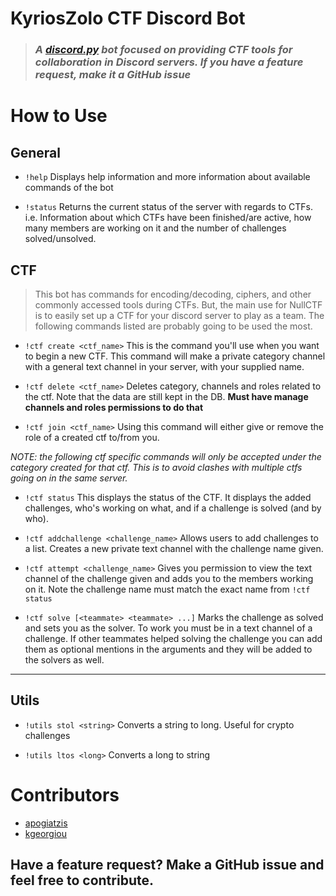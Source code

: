 # KyriosZolo CTF Discord Bot

> ### _A [discord.py](http://discordpy.readthedocs.io/en/latest/) bot focused on providing CTF tools for collaboration in Discord servers. If you have a feature request, make it a GitHub issue_

# How to Use

## General

- `!help` Displays help information and more information about available commands of the bot

- `!status` Returns the current status of the server with regards to CTFs. i.e. Information about which CTFs have been finished/are active, how many members are working on it and the number of challenges solved/unsolved.

## CTF

> This bot has commands for encoding/decoding, ciphers, and other commonly accessed tools during CTFs. But, the main use for NullCTF is to easily set up a CTF for your discord server to play as a team. The following commands listed are probably going to be used the most.

- `!ctf create <ctf_name>` This is the command you'll use when you want to begin a new CTF. This command will make a private category channel with a general text channel in your server, with your supplied name.

- `!ctf delete <ctf_name>` Deletes category, channels and roles related to the ctf. Note that the data are still kept in the DB.
  **Must have manage channels and roles permissions to do that**

- `!ctf join <ctf_name>` Using this command will either give or remove the role of a created ctf to/from you.

_NOTE: the following ctf specific commands will only be accepted under the category created for that ctf. This is to avoid clashes with multiple ctfs going on in the same server._

- `!ctf status` This displays the status of the CTF. It displays the added challenges, who's working on what, and if a challenge is solved (and by who).

- `!ctf addchallenge <challenge_name>` Allows users to add challenges to a list. Creates a new private text channel with the challenge name given.

- `!ctf attempt <challenge_name>` Gives you permission to view the text channel of the challenge given and adds you to the members working on it. Note the challenge name must match the exact name from `!ctf status`

- `!ctf solve [<teammate> <teammate> ...]` Marks the challenge as solved and sets you as the solver. To work you must be in a text channel of a challenge. If other teammates helped solving the challenge you can add them as optional mentions in the arguments and they will be added to the solvers as well.

---

## Utils

- `!utils stol <string>` Converts a string to long. Useful for crypto challenges

- `!utils ltos <long>` Converts a long to string

# Contributors

- [apogiatzis](https://github.com/apogiatzis)
- [kgeorgiou](https://github.com/kgeorgiou)

## Have a feature request? Make a GitHub issue and feel free to contribute.

